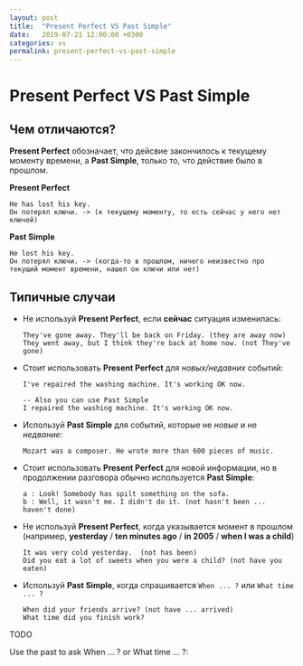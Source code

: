 ```yaml
---
layout: post
title:  "Present Perfect VS Past Simple"
date:   2019-07-21 12:00:00 +0300
categories: vs
permalink: present-perfect-vs-past-simple
---
```


# Present Perfect VS Past Simple

## Чем отличаются?

**Present Perfect** обозначает, что дейсвие закончилось к текущему моменту времени, а **Past Simple**, только то, что действие было в прошлом.

**Present Perfect**

````
He has lost his key.
Он потерял ключи. -> (к текущему моменту, то есть сейчас у него нет ключей)
````

**Past Simple**

````
He lost his key.
Он потерял ключи. -> (когда-то в прошлом, ничего неизвестно про текущий момент времени, нашел он ключи или нет)
````



## Типичные случаи

- Не используй **Present Perfect**, если **сейчас** ситуация изменилась:

  ````
  They've gone away. They'll be back on Friday. (they are away now)
  They went away, but I think they're back at home now. (not They've gone)
  ````

- Стоит использовать **Present Perfect** для *новых/недавних* событий:

  ````
  I've repaired the washing machine. It's working OK now.
  
  -- Also you can use Past Simple
  I repaired the washing machine. It's working OK now.
  ````

- Используй **Past Simple** для событий, которые не *новые* и не *недвание*:

  ````
  Mozart was a composer. He wrote more than 600 pieces of music.
  ````

- Стоит использовать **Present Perfect** для новой информации, но в продолжении разговора обычно используется **Past Simple**:

  ````
  a : Look! Somebody has spilt something on the sofa.
  b : Well, it wasn't me. I didn't do it. (not hasn't been ... haven't done)
  ````

- Не используй **Present Perfect**, когда указывается момент в прошлом (например, **yesterday** / **ten minutes ago** / **in 2005** / **when I was a child**)

  ````
  It was very cold yesterday.  (not has been)
  Did you eat a lot of sweets when you were a child? (not have you eaten)
  ````

- Используй **Past Simple**, когда спрашивается `When ... ?` или `What time ... ?`

  ````
  When did your friends arrive? (not have ... arrived)
  What time did you finish work?
  ````



TODO





Use the past to ask When ... ? or What time ... ?:

